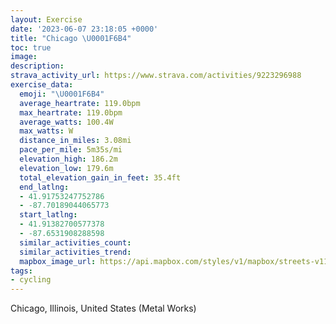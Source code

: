```yaml
---
layout: Exercise
date: '2023-06-07 23:18:05 +0000'
title: "Chicago \U0001F6B4"
toc: true
image:
description:
strava_activity_url: https://www.strava.com/activities/9223296988
exercise_data:
  emoji: "\U0001F6B4"
  average_heartrate: 119.0bpm
  max_heartrate: 119.0bpm
  average_watts: 100.4W
  max_watts: W
  distance_in_miles: 3.08mi
  pace_per_mile: 5m35s/mi
  elevation_high: 186.2m
  elevation_low: 179.6m
  total_elevation_gain_in_feet: 35.4ft
  end_latlng:
  - 41.91753247752786
  - -87.70189044065773
  start_latlng:
  - 41.91382700577378
  - -87.6531908288598
  similar_activities_count:
  similar_activities_trend:
  mapbox_image_url: https://api.mapbox.com/styles/v1/mapbox/streets-v11/static/path-5+787af2-1.0(ery~Fxf_vOwD~FmApBeClD%5CXFP%40JAzCJ%7CH%40%60MB%60CFp%40fBhLLdAl%40%60ELvABzBFtADDR%3FpESd%40EZYEs%40%40%7B%40DUHKHCH%3FHBJPJjBBbB%40lEFdJFvQHfKEv%40YnCEhB%3FtAFfF%5C%60ITnJJzNBhDAnAB%60C%40%60%5DBlCA%60EBvGDvBK~I%40nMGf%40%3FvBAVGJWFg%40%3FaABm%40Ak%40B),pin-s-s+e5b22e(-87.65565,41.91539),pin-s-f+89ae00(-87.70168999999997,41.91507)/auto/800x800?access_token=pk.eyJ1Ijoiam9zaGJlY2ttYW4iLCJhIjoiY205eWR2aDd1MWZ6djJrbXc4a3M0bWZleiJ9.XiG9OWkNcZk2QzjJbxLB4A
tags:
- cycling
---
```




Chicago, Illinois, United States (Metal Works)
